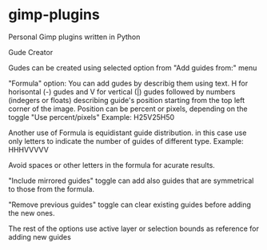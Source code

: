 # gimp-plugins
Personal Gimp plugins written in Python

Gude Creator

Gudes can be created using selected option from "Add guides from:" menu

"Formula" option:
You can add gudes by describig them using text.
H for horisontal (-) gudes and V for vertical (|) gudes followed by numbers (indegers or floats) describing guide's position starting from the top left corner of the image. Position can be percent or pixels, depending on the toggle "Use percent/pixels"
Example: H25V25H50

Another use of Formula is equidistant guide distribution.
in this case use only letters to indicate the number of guides of different type.
Example: HHHVVVVV

Avoid spaces or other letters in the formula for acurate results.

"Include mirrored guides" toggle can add also guides that are symmetrical to those from the formula.

"Remove previous guides" toggle can clear existing guides before adding the new ones.

The rest of the options use active layer or selection bounds as reference for adding new guides
